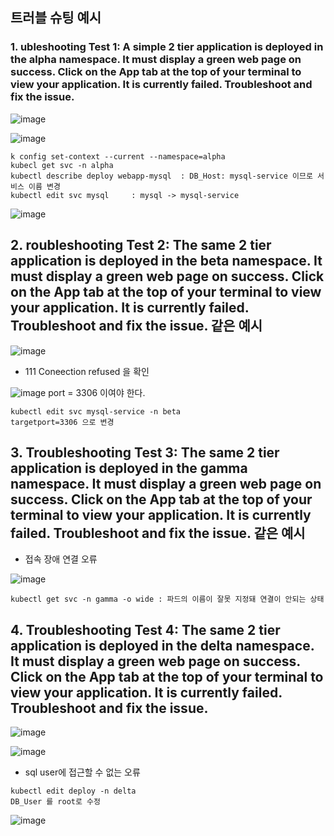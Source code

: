 ## 트러블 슈팅 예시

### 1. ubleshooting Test 1: A simple 2 tier application is deployed in the alpha namespace. It must display a green web page on success. Click on the App tab at the top of your terminal to view your application. It is currently failed. Troubleshoot and fix the issue.
![image](https://user-images.githubusercontent.com/81672260/173997262-65f0fe7c-7687-437c-812e-9f783d6e7563.png)

![image](https://user-images.githubusercontent.com/81672260/174012452-d3fb8c2d-7055-4ee6-b880-e68b5e8cfebd.png)

```
k config set-context --current --namespace=alpha
kubecl get svc -n alpha
kubectl describe deploy webapp-mysql  : DB_Host: mysql-service 이므로 서비스 이름 변경
kubectl edit svc mysql     : mysql -> mysql-service
```
![image](https://user-images.githubusercontent.com/81672260/174015030-0f6ec451-79e7-4ea6-8158-a81a3c7ba7d2.png)


## 2. roubleshooting Test 2: The same 2 tier application is deployed in the beta namespace. It must display a green web page on success. Click on the App tab at the top of your terminal to view your application. It is currently failed. Troubleshoot and fix the issue. 같은 예시

![image](https://user-images.githubusercontent.com/81672260/174015616-d003c812-8673-4918-9ce4-6a26244655fa.png)
- 111 Coneection refused 을 확인

![image](https://user-images.githubusercontent.com/81672260/174016039-30c66495-08ef-4789-a718-1d272dad020b.png)
port = 3306 이여야 한다.

```
kubectl edit svc mysql-service -n beta
targetport=3306 으로 변경
```

## 3. Troubleshooting Test 3: The same 2 tier application is deployed in the gamma namespace. It must display a green web page on success. Click on the App tab at the top of your terminal to view your application. It is currently failed. Troubleshoot and fix the issue. 같은 예시

- 접속 장애 연결 오류

![image](https://user-images.githubusercontent.com/81672260/174017152-2061df73-62cb-4126-9f80-2648925cb7cb.png)

```
kubectl get svc -n gamma -o wide : 파드의 이름이 잘못 지정돼 연결이 안되는 상태
```

## 4. Troubleshooting Test 4: The same 2 tier application is deployed in the delta namespace. It must display a green web page on success. Click on the App tab at the top of your terminal to view your application. It is currently failed. Troubleshoot and fix the issue.
![image](https://user-images.githubusercontent.com/81672260/174017794-64114838-68c9-4cf9-889f-c45cee59b3a1.png)

![image](https://user-images.githubusercontent.com/81672260/174017928-c64ba1fc-010f-4891-ac4b-eaf5354259b5.png)

- sql user에 접근할 수 없는 오류

```
kubectl edit deploy -n delta
DB_User 를 root로 수정
```


![image](https://user-images.githubusercontent.com/81672260/174018318-518b4786-24a7-4f84-b740-1261756c967d.png)



